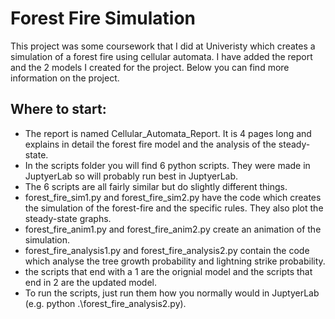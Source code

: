 # Forest Fire Simulation
This project was some coursework that I did at Univeristy which creates a simulation of a forest fire using cellular automata. I have added the report and the 2 models I created for the project. Below you can find more information on the project.

## Where to start:
- The report is named Cellular_Automata_Report. It is 4 pages long and explains in detail the forest fire model and the analysis of the steady-state. 
- In the scripts folder you will find 6 python scripts. They were made in JuptyerLab so will probably run best in JuptyerLab. 
- The 6 scripts are all fairly similar but do slightly different things. 
- forest_fire_sim1.py and forest_fire_sim2.py have the code which creates the simulation of the forest-fire and the specific rules. They also plot the steady-state graphs. 
- forest_fire_anim1.py and forest_fire_anim2.py create an animation of the simulation.
- forest_fire_analysis1.py and forest_fire_analysis2.py contain the code which analyse the tree growth probability and lightning strike probability. 
- the scripts that end with a 1 are the orignial model and the scripts that end in 2 are the updated model. 
- To run the scripts, just run them how you normally would in JuptyerLab (e.g. python .\forest_fire_analysis2.py). 

